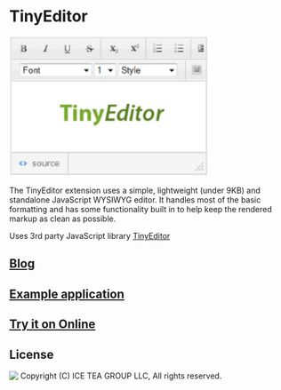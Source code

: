 TinyEditor
====

<img src="../Support/Images/TinyEditor.png" width="358" height="252">

The TinyEditor extension uses a simple, lightweight (under 9KB) and standalone JavaScript WYSIWYG editor. It handles most of the basic formatting and has some functionality built in to help keep the rendered markup as clean as possible.

Uses 3rd party JavaScript library [TinyEditor](https://github.com/jessegreathouse/TinyEditor)

## [Blog](https://wisej.com/blog/editors-choice/)

## [Example application](https://github.com/iceteagroup/wisej-examples/tree/master/EditorsChoice)

## [Try it on Online](http://demo.wisej.com/EditorsChoice)

License
-------
<img src="http://iceteagroup.com/wp-content/uploads/2017/01/Square-64x64-trasp.png" height="20" align="top"> Copyright (C) ICE TEA GROUP LLC, All rights reserved.
